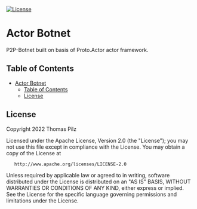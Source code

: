 [![License](https://img.shields.io/badge/License-Apache_2.0-blue.svg)](https://opensource.org/licenses/Apache-2.0)


# Actor Botnet
P2P-Botnet built on basis of Proto.Actor actor framework.

## Table of Contents
- [Actor Botnet](#actor-botnet)
  - [Table of Contents](#table-of-contents)
  - [License](#license)

## License
   Copyright 2022 Thomas Pilz

   Licensed under the Apache License, Version 2.0 (the "License");
   you may not use this file except in compliance with the License.
   You may obtain a copy of the License at

       http://www.apache.org/licenses/LICENSE-2.0

   Unless required by applicable law or agreed to in writing, software
   distributed under the License is distributed on an "AS IS" BASIS,
   WITHOUT WARRANTIES OR CONDITIONS OF ANY KIND, either express or implied.
   See the License for the specific language governing permissions and
   limitations under the License.